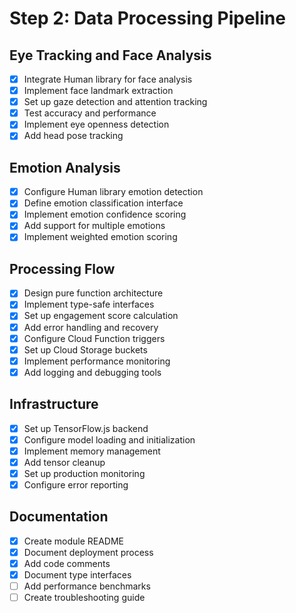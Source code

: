 # Step 2: Data Processing Pipeline

## Eye Tracking and Face Analysis
- [x] Integrate Human library for face analysis
- [x] Implement face landmark extraction
- [x] Set up gaze detection and attention tracking
- [x] Test accuracy and performance
- [x] Implement eye openness detection
- [x] Add head pose tracking

## Emotion Analysis
- [x] Configure Human library emotion detection
- [x] Define emotion classification interface
- [x] Implement emotion confidence scoring
- [x] Add support for multiple emotions
- [x] Implement weighted emotion scoring

## Processing Flow
- [x] Design pure function architecture
- [x] Implement type-safe interfaces
- [x] Set up engagement score calculation
- [x] Add error handling and recovery
- [x] Configure Cloud Function triggers
- [x] Set up Cloud Storage buckets
- [x] Implement performance monitoring
- [x] Add logging and debugging tools

## Infrastructure
- [x] Set up TensorFlow.js backend
- [x] Configure model loading and initialization
- [x] Implement memory management
- [x] Add tensor cleanup
- [x] Set up production monitoring
- [x] Configure error reporting

## Documentation
- [x] Create module README
- [x] Document deployment process
- [x] Add code comments
- [x] Document type interfaces
- [ ] Add performance benchmarks
- [ ] Create troubleshooting guide 